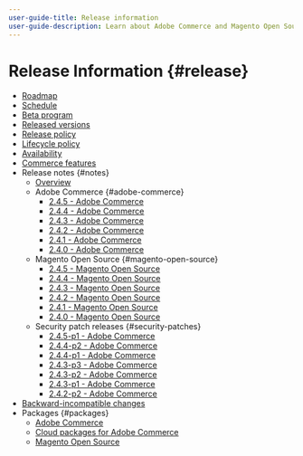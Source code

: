 ```yaml
---
user-guide-title: Release information
user-guide-description: Learn about Adobe Commerce and Magento Open Source releases.
---
```


# Release Information {#release}

- [Roadmap](roadmap.md)
- [Schedule](schedule.md)
- [Beta program](beta-program.md)
- [Released versions](versions.md)
- [Release policy](policy.md)
- [Lifecycle policy](lifecycle-policy.md)
- [Availability](availability.md)
- [Commerce features](features.md)
- Release notes {#notes}
  - [Overview](release-notes/overview.md)
  - Adobe Commerce {#adobe-commerce}
    - [2.4.5 - Adobe Commerce](release-notes/commerce-2-4-5.md)
    - [2.4.4 - Adobe Commerce](release-notes/commerce-2-4-4.md)
    - [2.4.3 - Adobe Commerce](release-notes/commerce-2-4-3.md)
    - [2.4.2 - Adobe Commerce](release-notes/commerce-2-4-2.md)
    - [2.4.1 - Adobe Commerce](release-notes/commerce-2-4-1.md)
    - [2.4.0 - Adobe Commerce](release-notes/commerce-2-4-0.md)
  - Magento Open Source {#magento-open-source}
    - [2.4.5 - Magento Open Source](release-notes/open-source-2-4-5.md)
    - [2.4.4 - Magento Open Source](release-notes/open-source-2-4-4.md)
    - [2.4.3 - Magento Open Source](release-notes/open-source-2-4-3.md)
    - [2.4.2 - Magento Open Source](release-notes/open-source-2-4-2.md)
    - [2.4.1 - Magento Open Source](release-notes/open-source-2-4-1.md)
    - [2.4.0 - Magento Open Source](release-notes/open-source-2-4-0.md)
  - Security patch releases {#security-patches}
    - [2.4.5-p1 - Adobe Commerce](release-notes/2.4.5-p1.md)
    - [2.4.4-p2 - Adobe Commerce](release-notes/2.4.4-p2.md)
    - [2.4.4-p1 - Adobe Commerce](release-notes/2.4.4-p1.md)
    - [2.4.3-p3 - Adobe Commerce](release-notes/2.4.3-p3.md)
    - [2.4.3-p2 - Adobe Commerce](release-notes/2.4.3-p2.md)
    - [2.4.3-p1 - Adobe Commerce](release-notes/2.4.3-p1.md)
    - [2.4.2-p2 - Adobe Commerce](release-notes/2.4.2-p2.md)
- [Backward-incompatible changes](backward-incompatible-changes.md)
- Packages {#packages}
  - [Adobe Commerce](packages/adobe-commerce.md)
  - [Cloud packages for Adobe Commerce](packages/cloud.md)
  - [Magento Open Source](packages/magento-open-source.md)
